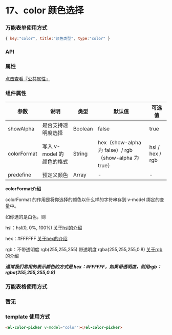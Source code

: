 # 17、color 颜色选择

### 万能表单使用方式

```js
{ key:"color", title:"颜色类型", type:"color" }
```

### API

### 属性

[点击查看『公共属性』](https://vkdoc.fsq.pub/admin/components/0%E3%80%81public.html)

### 组件属性

| 参数             | 说明                           | 类型    | 默认值  | 可选值 |
|------------------|-------------------------------|---------|--------|-------|
| showAlpha            | 是否支持透明度选择 | Boolean  | false | true  |
| colorFormat            | 写入 v-model 的颜色的格式 | String  | hex（show-alpha 为 false）/ rgb（show-alpha 为 true） | hsl / hex / rgb  |
| predefine            | 预定义颜色 | Array  | - | -  |

**colorFormat介绍**


colorFormat 的作用是将你选择的颜色以什么样的字符串存到 v-model 绑定的变量中。

如你选的是白色，则

hsl：hsl(0, 0%, 100%)  [关于hsl的介绍](https://www.w3school.com.cn/css/css_colors_hsl.asp)

hex：#FFFFFF [关于hex的介绍](https://www.w3school.com.cn/css/css_colors_hex.asp)

rgb：不带透明度 rgb(255,255,255)  带透明度 rgba(255,255,255,0.8) [关于rgb的介绍](https://www.w3school.com.cn/css/css_colors_rgb.asp)

___通常我们常用的表示颜色的方式是 hex：#FFFFFF，如果带透明度，则用rgb：rgba(255,255,255,0.8)___


### 万能表格使用方式

### 暂无


### template 使用方式
```html
<el-color-picker v-model="color"></el-color-picker>
```
